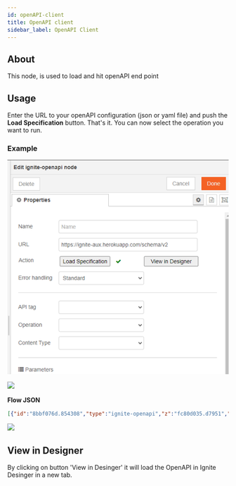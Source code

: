 ```yaml
---
id: openAPI-client
title: OpenAPI client
sidebar_label: OpenAPI Client
---
```


## About

This node, is used to load and hit openAPI end point


## Usage

Enter the URL to your openAPI configuration (json or yaml file) and push the <b>Load Specification</b> button. That's it. You can now select the operation you want to run.

### Example

![](../assets/openAPI/ignite-open-api-client-example.png)

![](../assets/openAPI/ignite-open-api-client-example-low.png)

<b>Flow JSON</b>
~~~json
[{"id":"8bbf076d.854308","type":"ignite-openapi","z":"fc80d035.d7951","name":"","openApiUrl":"https://ignite-aux.herokuapp.com/schema/v2","api":"pet","operation":"findPetsByStatus","operationData":{"name":"Finds Pets by status"},"errorHandling":"","parameters":{"query status":{"name":"status","in":"query","required":true,"value":"available","isActive":true,"inputType":{}}},"contentType":"application/json","outputs":1,"x":460,"y":880,"wires":[["9b986a29.be9858"]]}]
~~~

![](../assets/openAPI/ignite-open-api-client.gif)

## View in Designer

By clicking on button 'View in Desinger' it will load the OpenAPI in Ignite Desinger in a new tab.